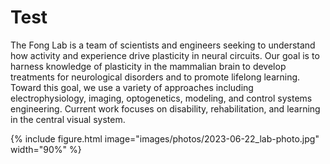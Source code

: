 ---
---
# Test
The Fong Lab is a team of scientists and engineers seeking to understand how activity and experience drive plasticity in neural circuits.  Our goal is to harness knowledge of plasticity in the mammalian brain to develop treatments for neurological disorders and to promote lifelong learning.  Toward this goal, we use a variety of approaches including electrophysiology, imaging, optogenetics, modeling, and control systems engineering.  Current work focuses on disability, rehabilitation, and learning in the central visual system.

{%
  include figure.html
  image="images/photos/2023-06-22_lab-photo.jpg"
  width="90%"
%}
